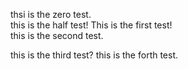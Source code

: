 thsi is the zero test. <br>
this is the half test!
This is the first test! <br>
this is the second test.

this is the third test?
this is the forth test.
